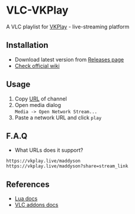 # VLC-VKPlay
A VLC playlist for [VKPlay](https://vkplay.live/) - live-streaming platform

## Installation
- Download latest version from [Releases page](https://github.com/Mehavoid/vlc-vkplay/releases)
- [Check official wiki](https://wiki.videolan.org/Documentation:Building_Lua_Playlist_Scripts/#Introduction)

## Usage
1. Copy [URL](https://github.com/Mehavoid/vlc-vkplay#faq) of channel
2. Open media dialog  
`Media -> Open Network Stream...`
3. Paste a network URL and click `play`

## F.A.Q
- What URLs does it support?
```
https://vkplay.live/maddyson
https://vkplay.live/maddyson?share=stream_link
```

## References
- [Lua docs](https://www.lua.org/manual/5.4/)
- [VLC addons docs](https://github.com/videolan/vlc/blob/e8f0b72538c90bfc630c1c926a88990daaf9b448/share/lua/README.txt)
